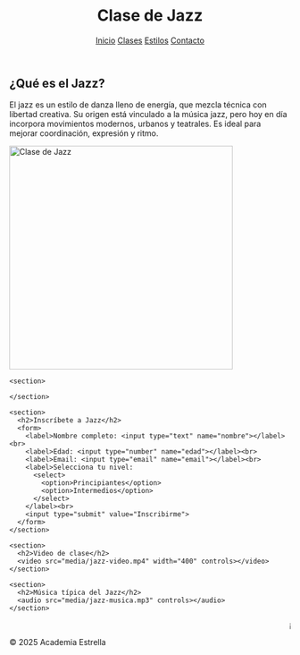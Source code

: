 <html lang="es">
<head>
  <meta charset="UTF-8">
  <link rel="stylesheet" href="css/estilos.css">
</head>
<body>
  <header>
    <h1>Clase de Jazz</h1>
    <nav>
      <a href="index.html">Inicio</a>
      <a href="clases.html">Clases</a>
      <a href="estilos.html">Estilos</a>
      <a href="contacto.html">Contacto</a>
    </nav>
  </header>

  <main>
    <section>
      <h2>¿Qué es el Jazz?</h2>
      <p>El jazz es un estilo de danza lleno de energía, que mezcla técnica con libertad creativa. Su origen está vinculado a la música jazz, pero hoy en día incorpora movimientos modernos, urbanos y teatrales. Es ideal para mejorar coordinación, expresión y ritmo.</p>
      <img src="https://lagazzettadf.com/wp-content/uploads/2019/11/jazz-1025x577.jpg?x26755" alt="Clase de Jazz" width="400">
    </section>

    <section>
      
    </section>

    <section>
      <h2>Inscríbete a Jazz</h2>
      <form>
        <label>Nombre completo: <input type="text" name="nombre"></label><br>
        <label>Edad: <input type="number" name="edad"></label><br>
        <label>Email: <input type="email" name="email"></label><br>
        <label>Selecciona tu nivel:
          <select>
            <option>Principiantes</option>
            <option>Intermedios</option>
          </select>
        </label><br>
        <input type="submit" value="Inscribirme">
      </form>
    </section>

    <section>
      <h2>Video de clase</h2>
      <video src="media/jazz-video.mp4" width="400" controls></video>
    </section>

    <section>
      <h2>Música típica del Jazz</h2>
      <audio src="media/jazz-musica.mp3" controls></audio>
    </section>
  </main>

  <footer>
    <marquee>¡Exprésate con ritmo y energía en nuestras clases de Jazz!</marquee>
    <p>&copy; 2025 Academia Estrella</p>
  </footer>
</body>
</html>
